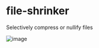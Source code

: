 # file-shrinker
Selectively compress or nullify files

![image](https://github.com/alsorokin/file-shrinker/assets/10210197/edbbe3ad-667e-496d-9118-72daad074422)
